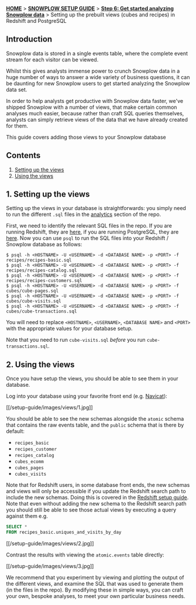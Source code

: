 <a name="top" />

[**HOME**](Home) > [**SNOWPLOW SETUP GUIDE**](Setting-up-Snowplow) > [**Step 6: Get started analyzing Snowplow data**](Getting-started-analyzing-Snowplow-data) > Setting up the prebuilt views (cubes and recipes) in Redshift and PostgreSQL

## Introduction

Snowplow data is stored in a single events table, where the complete event stream for each visitor can be viewed.

Whilst this gives analysts immense power to crunch Snowplow data in a huge number of ways to answer a wide variety of business questions, it can be daunting for new Snowplow users to get started analyzing the Snowplow data set.

In order to help analysts get productive with Snowplow data faster, we've shipped Snowplow with a number of views, that make certain common analyses much easier, because rather than craft SQL queries themselves, analysts can simply retrieve views of the data that we have already created for them.

This guide covers adding those views to your Snowplow database

## Contents

1. [Setting up the views](#setup)
2. [Using the views](#use)

<a name="setup" />

## 1. Setting up the views

Setting up the views in your database is straightforwards: you simply need to run the different `.sql` files in the [analytics][analytics-on-github] section of the repo.

First, we need to identify the relevant SQL files in the repo. If you are running Redshift, they are [here][redshift-sql], if you are running PostgreSQL, they are [here][postgres-sql]. Now you can use `psql` to run the SQL files into your Redshift / Snowplow database as follows:

	$ psql -h <HOSTNAME> -U <USERNAME> -d <DATABASE NAME> -p <PORT> -f recipes/recipes-basic.sql
	$ psql -h <HOSTNAME> -U <USERNAME> -d <DATABASE NAME> -p <PORT> -f recipes/recipes-catalog.sql
	$ psql -h <HOSTNAME> -U <USERNAME> -d <DATABASE NAME> -p <PORT> -f recipes/recipes-customers.sql
	$ psql -h <HOSTNAME> -U <USERNAME> -d <DATABASE NAME> -p <PORT> -f cubes/cube-pages.sql
	$ psql -h <HOSTNAME> -U <USERNAME> -d <DATABASE NAME> -p <PORT> -f cubes/cube-visits.sql
	$ psql -h <HOSTNAME> -U <USERNAME> -d <DATABASE NAME> -p <PORT> -f cubes/cube-transactions.sql

You will need to replace `<HOSTNAME>`, `<USERNAME>`, `<DATABASE NAME>` and `<PORT>` with the appropriate values for your database setup.

Note that you need to run `cube-visits.sql` *before* you run `cube-transactions.sql`.

<a name="use" />

## 2. Using the views

Once you have setup the views, you should be able to see them in your database.

Log into your database using your favorite front end (e.g. [Navicat][navicat]):

[[/setup-guide/images/views/1.jpg]]

You should be able to see the new schemas alongside the `atomic` schema that contains the raw events table, and the `public` schema that is there by default:

* `recipes_basic`
* `recipes_customer`
* `recipes_catalog`
* `cubes_ecomm`
* `cubes_pages`
* `cubes_visits`

Note that for Redshift users, in some database front ends, the new schemas and views will only be accessible if you update the Redshift search path to include the new schemas. Doing this is covered in the [Redshift setup guide](Setting-up-Redshift). Note that even without adding the new schema to the Redshift search path you should still be able to see those actual views by executing a query against them e.g.

```sql
SELECT *
FROM recipes_basic.uniques_and_visits_by_day
```

[[/setup-guide/images/views/2.jpg]]

Contrast the results with viewing the `atomic.events` table directly:

[[/setup-guide/images/views/3.jpg]]

We recommend that you experiment by viewing and plotting the output of the different views, and examine the SQL that was used to generate them (in the files in the repo). By modifying these in simple ways, you can craft your own, bespoke analyses, to meet your own particular business needs.



[analytics-on-github]: https://github.com/snowplow/snowplow/tree/master/5-analytics
[redshift-sql]: https://github.com/snowplow/snowplow/tree/master/5-analytics/redshift
[postgres-sql]: https://github.com/snowplow/snowplow/tree/master/5-analytics/postgresql/recipes
[navicat]: http://www.navicat.com/


